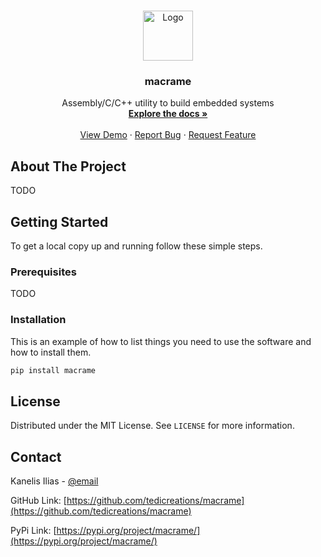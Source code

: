 <!-- PROJECT LOGO -->
<br />
<p align="center">
  <a href="https://github.com/tedicreations/macrame">
    <img src="images/logo.png" alt="Logo" width="80" height="80">
  </a>

  <h3 align="center">macrame</h3>

  <p align="center">
    Assembly/C/C++ utility to build embedded systems
    <br />
    <a href="https://github.com/tedicreations/macrame"><strong>Explore the docs »</strong></a>
    <br />
    <br />
    <a href="https://github.com/tedicreations/macrame">View Demo</a>
    ·
    <a href="https://github.com/tedicreations/macrame/issues">Report Bug</a>
    ·
    <a href="https://github.com/tedicreations/macrame/issues">Request Feature</a>
  </p>
</p>

<!-- ABOUT THE PROJECT -->
## About The Project

TODO

<!-- GETTING STARTED -->
## Getting Started

To get a local copy up and running follow these simple steps.


### Prerequisites

TODO


### Installation

This is an example of how to list things you need to use the software and how to install them.

```sh
pip install macrame
```

<!-- LICENSE -->
## License

Distributed under the MIT License. See `LICENSE` for more information.


<!-- CONTACT -->
## Contact

Kanelis Ilias - [@email](mailto:hkanelhs@yahoo.gr)

GitHub Link: [https://github.com/tedicreations/macrame](https://github.com/tedicreations/macrame)

PyPi Link: [https://pypi.org/project/macrame/](https://pypi.org/project/macrame/)
